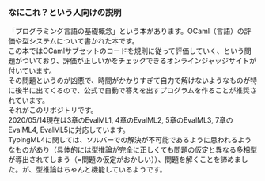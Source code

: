 ### なにこれ？という人向けの説明  

「プログラミング言語の基礎概念」という本があります。OCaml（言語）の評価や型システムについて書かれた本です。  
この本ではOCamlサブセットのコードを規則に従って評価していく、という問題がついており、評価が正しいかをチェックできるオンラインジャッジサイトが付いています。  
その問題というのが凶悪で、時間がかかりすぎて自力で解けないようなものが特に後半に出てくるので、公式で自動で答えを出すプログラムを作ることが推奨されています。  
それがこのリポジトリです。  
2020/05/14現在は3章のEvalML1, 4章のEvalML2, 5章のEvalML3, 7章のEvalML4, EvalML5に対応しています。  
TypingML4に関しては、ソルバーでの解決が不可能であるように思われるようなものがあり（具体的には型推論が完全に正しくても問題の仮定と異なる多相型が導出されてしまう（=問題の仮定がおかしい））、問題を解くことを諦めました。が、型推論はちゃんと機能しているようです。
